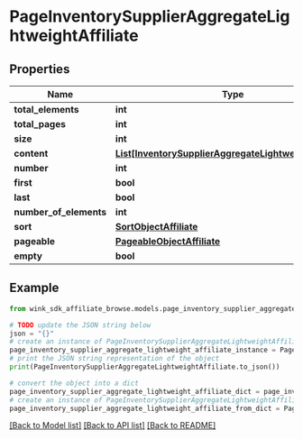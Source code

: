 # PageInventorySupplierAggregateLightweightAffiliate


## Properties

Name | Type | Description | Notes
------------ | ------------- | ------------- | -------------
**total_elements** | **int** |  | [optional] 
**total_pages** | **int** |  | [optional] 
**size** | **int** |  | [optional] 
**content** | [**List[InventorySupplierAggregateLightweightAffiliate]**](InventorySupplierAggregateLightweightAffiliate.md) |  | [optional] 
**number** | **int** |  | [optional] 
**first** | **bool** |  | [optional] 
**last** | **bool** |  | [optional] 
**number_of_elements** | **int** |  | [optional] 
**sort** | [**SortObjectAffiliate**](SortObjectAffiliate.md) |  | [optional] 
**pageable** | [**PageableObjectAffiliate**](PageableObjectAffiliate.md) |  | [optional] 
**empty** | **bool** |  | [optional] 

## Example

```python
from wink_sdk_affiliate_browse.models.page_inventory_supplier_aggregate_lightweight_affiliate import PageInventorySupplierAggregateLightweightAffiliate

# TODO update the JSON string below
json = "{}"
# create an instance of PageInventorySupplierAggregateLightweightAffiliate from a JSON string
page_inventory_supplier_aggregate_lightweight_affiliate_instance = PageInventorySupplierAggregateLightweightAffiliate.from_json(json)
# print the JSON string representation of the object
print(PageInventorySupplierAggregateLightweightAffiliate.to_json())

# convert the object into a dict
page_inventory_supplier_aggregate_lightweight_affiliate_dict = page_inventory_supplier_aggregate_lightweight_affiliate_instance.to_dict()
# create an instance of PageInventorySupplierAggregateLightweightAffiliate from a dict
page_inventory_supplier_aggregate_lightweight_affiliate_from_dict = PageInventorySupplierAggregateLightweightAffiliate.from_dict(page_inventory_supplier_aggregate_lightweight_affiliate_dict)
```
[[Back to Model list]](../README.md#documentation-for-models) [[Back to API list]](../README.md#documentation-for-api-endpoints) [[Back to README]](../README.md)


